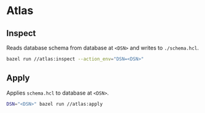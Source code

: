 # Atlas

## Inspect

Reads database schema from database at `<DSN>` and writes to `./schema.hcl`.

```bash
bazel run //atlas:inspect --action_env="DSN=<DSN>"
```

## Apply

Applies `schema.hcl` to database at `<DSN>`.

```bash
DSN="<DSN>" bazel run //atlas:apply
```
